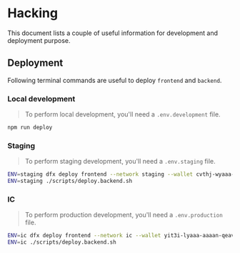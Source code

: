 # Hacking

This document lists a couple of useful information for development and deployment purpose.

## Deployment

Following terminal commands are useful to deploy `frontend` and `backend`.

### Local development

> To perform local development, you'll need a `.env.development` file.

```bash
npm run deploy
```

### Staging

> To perform staging development, you'll need a `.env.staging` file.

```bash
ENV=staging dfx deploy frontend --network staging --wallet cvthj-wyaaa-aaaad-aaaaq-cai
ENV=staging ./scripts/deploy.backend.sh
```

### IC

> To perform production development, you'll need a `.env.production` file.

```bash
ENV=ic dfx deploy frontend --network ic --wallet yit3i-lyaaa-aaaan-qeavq-cai
ENV=ic ./scripts/deploy.backend.sh
```
